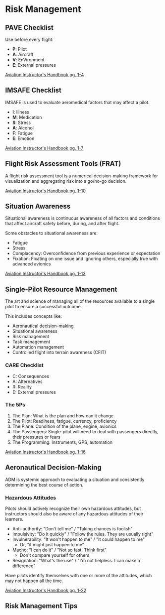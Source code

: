 # Risk Management

## PAVE Checklist

Use before every flight:

- **P**: Pilot
- **A**: Aircraft
- **V**: EnVironment
- **E**: External pressures

[Aviation Instructor's Handbook pg. 1-4](/_references/AIH/1-4)

## IMSAFE Checklist

IMSAFE is used to evaluate aeromedical factors that may affect a pilot.

- **I**: Illness
- **M**: Medication
- **S**: Stress
- **A**: Alcohol
- **F**: Fatigue
- **E**: Emotion

[Aviation Instructor's Handbook pg. 1-7](/_references/AIH/1-7)

## Flight Risk Assessment Tools (FRAT)

A flight risk assessment tool is a numerical decision-making framework for visualization and aggregating risk into a go/no-go decision.

[Aviation Instructor's Handbook pg. 1-10](/_references/AIH/1-10)

## Situation Awareness

Situational awareness is continuous awareness of all factors and conditions that affect aircraft safety before, during, and after flight.

Some obstacles to situational awareness are:

- Fatigue
- Stress
- Complacency: Overconfidence from previous experience or expectation
- Fixation: Fixating on one issue and ignoring others, especially true with advanced avionics

[Aviation Instructor's Handbook pg. 1-13](/_references/AIH/1-13)

## Single-Pilot Resource Management

The art and science of managing all of the resources available to a single pilot to ensure a successful outcome.

This includes concepts like:

- Aeronautical decision-making
- Situational awareness
- Risk management
- Task management
- Automation management
- Controlled flight into terrain awareness (CFIT)

### CARE Checklist

- C: Consequences
- A: Alternatives
- R: Reality
- E: External pressures

### The 5Ps

1. The Plan: What is the plan and how can it change
2. The Pilot: Readiness, fatigue, currency, proficiency
3. The Plane: Condition of the plane, engine, avionics
4. The Passengers: Single-pilot will need to deal with passengers directly, their pressures or fears
5. The Programming: Instruments, GPS, automation

[Aviation Instructor's Handbook pg. 1-16](/_references/AIH/1-16)

## Aeronautical Decision-Making

ADM is systemic approach to evaluating a situation and consistently determining the best course of action.

### Hazardous Attitudes

Pilots should actively recognize their own hazardous attitudes, but instructors should also be aware of any hazardous attitudes of their learners.

- Anti-authority: "Don't tell me" / "Taking chances is foolish"
- Impulsivity: "Do it quickly" / "Follow the rules. They are usually right"
- Invulnerability: "It won't happen to me" / "It could happen to me"
  - Or, "it might just happen to me"
- Macho: "I can do it" / "Not so fast. Think first"
  - Don't compare yourself for others
- Resignation: "What's the use" / "I'm not helpless. I can make a difference"

Have pilots identify themselves with one or more of the attitudes, which may not happen all the time.

[Aviation Instructor's Handbook pg. 1-22](/_references/AIH/1-22)

## Risk Management Tips
